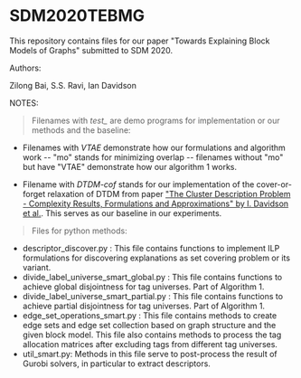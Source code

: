 # SDM2020TEBMG

This repository contains files for our paper "Towards Explaining Block Models of Graphs" submitted to SDM 2020.

Authors:

Zilong Bai, S.S. Ravi, Ian Davidson

NOTES: 

>Filenames with *test_* are demo programs for implementation or our methods and the baseline:

- Filenames with *VTAE* demonstrate how our formulations and algorithm work
-- "mo" stands for minimizing overlap
-- filenames without "mo" but have "VTAE" demonstrate how our algorithm 1 works.

- Filename with *DTDM-cof* stands for our implementation of the cover-or-forget relaxation of DTDM from paper ["The Cluster Description Problem - Complexity Results, Formulations and Approximations" by I. Davidson et al.](https://papers.nips.cc/paper/7857-the-cluster-description-problem-complexity-results-formulations-and-approximations). This serves as our baseline in our experiments.

>Files for python methods:
- descriptor_discover.py : This file contains functions to implement ILP formulations for discovering explanations as set covering problem or its variant.
- divide_label_universe_smart_global.py : This file contains functions to achieve global disjointness for tag universes. Part of Algorithm 1.
- divide_label_universe_smart_partial.py : This file contains functions to achieve partial disjointness for tag universes. Part of Algorithm 1.
- edge_set_operations_smart.py : This file contains methods to create edge sets and edge set collection based on graph structure and the given block model. This file also contains methods to process the tag allocation matrices after excluding tags from different tag universes.
- util_smart.py: Methods in this file serve to post-process the result of Gurobi solvers, in particular to extract descriptors.
